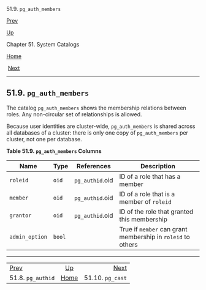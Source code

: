 <div class="navheader" data-xmlns="http://www.w3.org/TR/xhtml1/transitional">

51.9. `pg_auth_members`

</div>

[Prev](catalog-pg-authid.html "51.8. pg_authid") 

[Up](catalogs.html "Chapter 51. System Catalogs")

Chapter 51. System Catalogs

[Home](index.html "PostgreSQL 10.3 Documentation")

 [Next](catalog-pg-cast.html "51.10. pg_cast")

-----

<div id="CATALOG-PG-AUTH-MEMBERS" class="sect1">

<div class="titlepage">

<div>

<div>

## 51.9. `pg_auth_members`

</div>

</div>

</div>

<span id="id-1.10.4.11.2" class="indexterm"></span>

The catalog `pg_auth_members` shows the membership relations between
roles. Any non-circular set of relationships is allowed.

Because user identities are cluster-wide, `pg_auth_members` is shared
across all databases of a cluster: there is only one copy of
`pg_auth_members` per cluster, not one per database.

<div id="id-1.10.4.11.5" class="table">

**Table 51.9. `pg_auth_members`
Columns**

<div class="table-contents">

| Name           | Type   | References      | Description                                                 |
| -------------- | ------ | --------------- | ----------------------------------------------------------- |
| `roleid`       | `oid`  | `pg_authid`.oid | ID of a role that has a member                              |
| `member`       | `oid`  | `pg_authid`.oid | ID of a role that is a member of `roleid`                   |
| `grantor`      | `oid`  | `pg_authid`.oid | ID of the role that granted this membership                 |
| `admin_option` | `bool` |                 | True if `member` can grant membership in `roleid` to others |

</div>

</div>

  

</div>

<div class="navfooter">

-----

|                                |                     |                              |
| :----------------------------- | :-----------------: | ---------------------------: |
| [Prev](catalog-pg-authid.html) | [Up](catalogs.html) | [Next](catalog-pg-cast.html) |
| 51.8. `pg_authid`              | [Home](index.html)  |             51.10. `pg_cast` |

</div>
